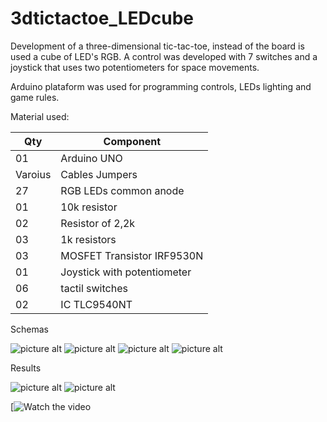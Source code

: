 # 3dtictactoe_LEDcube

Development of a three-dimensional tic-tac-toe, instead of the board is used a cube of LED's RGB. A control was developed with 7 switches and a joystick that uses two potentiometers for space movements.

Arduino plataform was used for programming controls, LEDs lighting and game rules.

Material used:

Qty | Component
--- | -----------
01  | Arduino UNO
Varoius   | Cables Jumpers
27  | RGB LEDs common anode
01  | 10k resistor
02  | Resistor of 2,2k
03  | 1k resistors
03  | MOSFET Transistor IRF9530N
01  | Joystick with potentiometer
06  | tactil switches
02  | IC TLC9540NT

Schemas

![picture alt](https://i.pinimg.com/originals/77/fd/c0/77fdc07fe05bbf62986a2fd3fa06ccb7.jpg)
![picture alt](https://i.pinimg.com/originals/da/73/ce/da73ce355f6c3ffb72dd91e8fc853c6c.jpg)
![picture alt](https://i.pinimg.com/originals/39/27/7a/39277add506574c7690214afd8c79542.jpg)
![picture alt](https://i.pinimg.com/originals/27/07/88/270788be355edc9e2c107a9e77b8b5b6.jpg)

Results

![picture alt](https://i.pinimg.com/originals/d8/84/ed/d884eddd8f5af6ed7015945c22f4825c.jpg)
![picture alt](https://i.pinimg.com/originals/8b/76/d3/8b76d373afcc5b770c2bf6366e2fadee.jpg)

[![Watch the video](https://youtu.be/Elkezr1vpU4)
